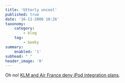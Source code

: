 ```yaml
---
title: 'Utterly uncool'
published: true
date: '16-11-2006 10:26'
taxonomy:
    category:
        - blog
    tag:
        - Geeky
summary:
    enabled: '1'
subhead: " "
header_image: '0'
---
```


Oh no! [KLM and Air France deny iPod integration plans](https://web.archive.org/web/20080205115931/http://www.tuaw.com/2006/11/15/klm-and-air-france-deny-ipod-integration-plans/).
